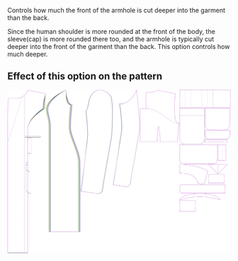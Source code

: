 
Controls how much the front of the armhole is cut deeper into the garment than the back.

Since the human shoulder is more rounded at the front of the body, the sleeve(cap) is more
rounded there too, and the armhole is typically cut deeper into the front of the garment than
the back. This option controls how much deeper.


## Effect of this option on the pattern
![This image shows the effect of this option by superimposing several variants that have a different value for this option](carlita_frontarmholedeeper_sample.svg "Effect of this option on the pattern")
